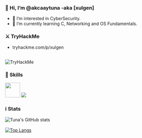 ### 👋 Hi, I’m @akcaaytuna -aka [xulgen]
- 👀 I’m interested in CyberSecurity.
- 🌱 I’m currently learning C, Networking and OS Fundamentals.

### ⚔ TryHackMe
*  tryhackme.com/p/xulgen
<br></br>
<img src="https://tryhackme-badges.s3.amazonaws.com/xulgen.png" alt="TryHackMe">

### 💪 Skills

<img src="https://cdn3.iconfinder.com/data/icons/logos-and-brands-adobe/512/267_Python-512.png" style="width:48px;height:48px;"> <img src="https://img.icons8.com/color/48/000000/c-plus-plus-logo.png"/> 
### ℹ Stats
![Tuna's GitHub stats](https://github-readme-stats.vercel.app/api?username=akcaaytuna&show_icons=true&theme=radical)
<br></br>
[![Top Langs](https://github-readme-stats.vercel.app/api/top-langs/?username=akcaaytuna&layout=compact)](https://github.com/anuraghazra/github-readme-stats)





<!---
akcaaytuna/akcaaytuna is a ✨ special ✨ repository because its `README.md` (this file) appears on your GitHub profile.
You can click the Preview link to take a look at your changes.
--->
